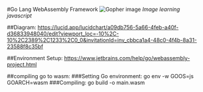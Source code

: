 #Go Lang WebAssembly Framework
![Gopher image](https://raw.githubusercontent.com/egonelbre/gophers/10cc13c5e29555ec23f689dc985c157a8d4692ab/vector/projects/surfing-js.svg)
*Image learning javascript*

##Diagram:
    https://lucid.app/lucidchart/a09db756-5a66-4feb-a40f-d36833948040/edit?viewport_loc=-10%2C-10%2C2389%2C1233%2C0_0&invitationId=inv_cbbca1a4-48c0-4f4b-8a31-23588f8c35bf

##Environment Setup:
    https://www.jetbrains.com/help/go/webassembly-project.html

##compiling go to wasm:
###Setting Go environment:
go env -w GOOS=js GOARCH=wasm
###Compiling:
go build -o main.wasm
